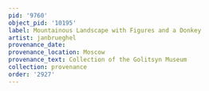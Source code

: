 ```yaml
---
pid: '9760'
object_pid: '10195'
label: Mountainous Landscape with Figures and a Donkey
artist: janbrueghel
provenance_date:
provenance_location: Moscow
provenance_text: Collection of the Golitsyn Museum
collection: provenance
order: '2927'
---
```

